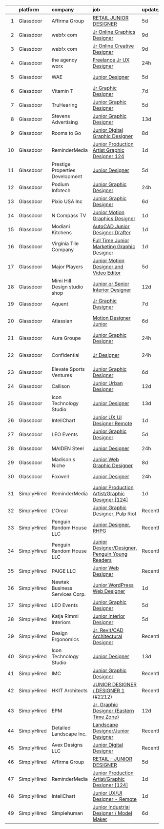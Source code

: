 

|    | platform    | company                           | job                                                                                                                                                                                                                                                                                                                                                                                                                                                                                                                                                                                                                                                                                                                                                                                                                                                                                                                                   | update_time   | location           |
|---:|:------------|:----------------------------------|:--------------------------------------------------------------------------------------------------------------------------------------------------------------------------------------------------------------------------------------------------------------------------------------------------------------------------------------------------------------------------------------------------------------------------------------------------------------------------------------------------------------------------------------------------------------------------------------------------------------------------------------------------------------------------------------------------------------------------------------------------------------------------------------------------------------------------------------------------------------------------------------------------------------------------------------|:--------------|:-------------------|
|  1 | Glassdoor   | Affirma Group                     | [RETAIL   JUNIOR DESIGNER](https://www.glassdoor.com/partner/jobListing.htm?pos=125&ao=1136043&s=58&guid=000001821f8f2cb4809b26fab75d80fa&src=GD_JOB_AD&t=SR&vt=w&ea=1&cs=1_97b6f17f&cb=1658386853592&jobListingId=1008008085680&jrtk=3-0-1g8foubdfklss801-1g8foubdtj46s800-a4a48f70de7c8df1-)                                                                                                                                                                                                                                                                                                                                                                                                                                                                                                                                                                                                                                        | 5d            | New York, NY       |
|  2 | Glassdoor   | webfx com                         | [Jr  Online Graphics Designer](https://www.glassdoor.com/partner/jobListing.htm?pos=115&ao=1110586&s=58&guid=000001821f8f2cb4809b26fab75d80fa&src=GD_JOB_AD&t=SR&vt=w&ea=1&cs=1_9fb7b826&cb=1658386853591&jobListingId=1007998523717&cpc=280AB1FAEDD8D536&jrtk=3-0-1g8foubdfklss801-1g8foubdtj46s800-0814fcec81fa4ea1--6NYlbfkN0AA3uNcJ0aeXBAdVd1dUlJvZjHaUXbbC2QUFGJChoFW7xEU327m6es5fnmO4XFfQsEu0t33VvESdO8PaW8SAy26Pndec7TLQ0Xpn4lGQ1vX3YGcQutr7TKeJAkCB5X3vytUXP8x_-f9hEaRnBL523v01wQ2XPa7v4VBJvjftgSNU2DwBtazpZhOR3XG4_W4jVcCJaYOKyn7pwcibTlDoHHmbGGZUh_C9XyPAmI4pz4HyvaBtOR-8dhNuBmXt3ryFCOYZPQzZ7dVpLbf9tGM6bAms_aQA5IBAQMdM3-gH9HAJiMvHvW4FDvIxwdqdWm9I9Em0-Nt8snYoh79w0NSKAifmDeC-O0AeW-WmyArfEZXSZrxz2e8WbZa9_6hNe9bIz4Fctbvm3wU9dEKvoUyyfREKWeakb6fMeO6lEklKKsqaODhWVeP99_7UALrRe4euZadxQPJJl4vPmxUT_NnHifi9_tuiu1rkc68GaKwpBPqA0xRriOjBN4UMTPSJar5MO4Yj7WGlQXDNCkHSkuI5f0m5rcH5-5HUHkPKl4QdZkh0Aya8iuDfPu1i9BM-0FPx4Y%3D) | 9d            | Harrisburg, PA     |
|  3 | Glassdoor   | webfx com                         | [Jr  Online Creative Designer](https://www.glassdoor.com/partner/jobListing.htm?pos=104&ao=1110586&s=58&guid=000001821f8f2cb4809b26fab75d80fa&src=GD_JOB_AD&t=SR&vt=w&ea=1&cs=1_b2accdc9&cb=1658386853588&jobListingId=1007998523752&cpc=AE9F6614D4EC1B58&jrtk=3-0-1g8foubdfklss801-1g8foubdtj46s800-e3a07e991e3ec309--6NYlbfkN0AA3uNcJ0aeXBAdVd1dUlJvZjHaUXbbC2QUFGJChoFW7xEU327m6es56oflZv-QfBizUJg4GGt5ywcxHip9vEFmnpvEvc6sXWg7ijt1_lVPhx0CSekweNqP21eod5xNQSR5Fy2hfkrfXdJbI2o6SRZK7DOllkYUDO-mEILuesP9HP5zjy-6AZOLt2uK8ykhXyq1gTTd6wznmnkOiIRJd_ZZzfxzDj6-jT6Uq-t_BXUzo8z6MziSiWbLXY90Wg0xXjO7Swe75rC081FsAbI56M40U5C-oT391CcnGI9bcMeKo2-eGjuR7n--chNd59UZe59xMyQQYvrpc_uZqRa3jSVgoDZHhKyec0FJp86QePGz_CDxYiG4Sf8bq_JFpXxfV8pK2Ema7D9BeX7uIeapzn6A8zRyrc-Tj4c_-QmHSJlpflhe2TcANt2RbVpdKX8nIXxzzJEEnplfDuw09ydVwKkPTGcSfZth-ufCVt-sgiV9D1K2PSe2iMdxK_sigihzywGdRWKhcExiYjaSrDlp9dqwfWcuXO57xtXt8L4Y3dDgTUwegT6lNBDjQunqm1duLOE%3D) | 9d            | Harrisburg, PA     |
|  4 | Glassdoor   | the agency worx                   | [Freelance Jr  UX Designer](https://www.glassdoor.com/partner/jobListing.htm?pos=120&ao=1110586&s=58&guid=000001821f8f2cb4809b26fab75d80fa&src=GD_JOB_AD&t=SR&vt=w&ea=1&cs=1_a8083f0c&cb=1658386853592&jobListingId=1008018535976&cpc=451933188B21919D&jrtk=3-0-1g8foubdfklss801-1g8foubdtj46s800-c7e0ed9f65c51b5d--6NYlbfkN0CNOKpjDIEH11s39GTuUki_mvxNbnX5BtDlH5CMrheAnKze_5JrwQ4joDkGUDohP_RL4VSMp0lA_HVqSpwKanxtROJWCBfl8FBq7b7CgtUbKkp5XQIrIISAXvTWQauOzfgFtxtTRxH2b6ZFXmDElVJZViSJZTVFd_J5vsIDdSMcXra51iZiTfCm9SRHtPydGxhjCpzoEKbbg3QnWnZy_O6zp26leEKnXX5klSEEW-sjswqoFv0wje-kXtwiKUIVaP0UuxSRepJ6Y36n2pRQh9s6zPRGF_aMp4yk_8Ok55jopj17fvkuK_o6s2QGW0ddxwLYH7EiQwK5qZGvZ7k7yLPZfPXJ9ibSUDE5MQTpRkQynH9taEz2syxnyoviust8kibvA_tkp-aNeB0TBNg6yLRXiQwq_1TB5y8_9HteTTw6bWRTysjXqLCTdiMsECA-pdqJQu_vd4wPSRcVt2MDpEiBcMzLgcmajk390a72uOEYPXYRwFZrZFVq8PsrKb00QeQ%3D)                                                                    | 24h           | Remote             |
|  5 | Glassdoor   | WAE                               | [Junior Designer](https://www.glassdoor.com/partner/jobListing.htm?pos=107&ao=1110586&s=58&guid=000001821f8f2cb4809b26fab75d80fa&src=GD_JOB_AD&t=SR&vt=w&ea=1&cs=1_b168c118&cb=1658386853589&jobListingId=1008008063232&cpc=B576E40E3A51D23B&jrtk=3-0-1g8foubdfklss801-1g8foubdtj46s800-0fd0313dfadfda3f--6NYlbfkN0Bl9QJxqCZcWcAyXa034HOvbvet4oZucNDN581_ynRfl1w4Z2vSbYLN9J-8UY_LNbirN5LLMGGnfSm2GNK07V-OSMHUkmOZFMzFfWXYH6DJqvANaaMLJ95AT8p4PdhW1XjmjR4b1ATq8P0epZSo0-R2HIhlFQJv7-4Ni8BDirUv9df_aJSLsPfPudWJlc1Dq5GW40fcPsgT_Mv7Tny849SOKJTskC_2W68AC193jJMKtigQ2TGzQLS8YPypXTKnc3_RixMX0s5LkMbQQj0ghCooWVY_FR5VrPmylr6kfZDAE3H_Y4gB2zmvcn9jb-TCXXjMoMSi0d3At5eRIPv12JxhcwZgGdqELWtWmJyS-wTeyefFu4wE2dDQHoxHEDXQ3WodBdPTH2OyhomZDqZ8E1tX2sy4KEs9Z7B3auhxYSz7fQQszFTjeaFF07NLvKlODFmVHkAF9GcUKwD5aBwIdaEe5uTGCA2t3O6b9qeCjawYdIQYTQnzYYsvs8ajPECbyDdnsEEDuhq0dA%3D%3D)                                                                | 5d            | Rochester, NY      |
|  6 | Glassdoor   | Vitamin T                         | [Jr  Graphic Designer](https://www.glassdoor.com/partner/jobListing.htm?pos=118&ao=1110586&s=58&guid=000001821f8f2cb4809b26fab75d80fa&src=GD_JOB_AD&t=SR&vt=w&cs=1_48b0dd5c&cb=1658386853592&jobListingId=1008004122109&cpc=654405A9B1E0A9F5&jrtk=3-0-1g8foubdfklss801-1g8foubdtj46s800-f927bbf179ecebf4--6NYlbfkN0DMrcEu7yrtATojKJA7cEzGQ3FdRGWLh0CZQInL4ECGI6k5tN82kdM0cJmh4vC7GgjU4IZFPHYOlc5pUxMEeRMxtJYZKHkPHdtO62Iy9lVoZhAIu2S4XzkDEEtmJ95GBdsERpUV-98-k1rqGhn_uEH7OyVudsc8q053j9TlfObxliCsZd_Iei1Nnbo5Gwr6HoeSCPeHxFW63w5EtHomkFy1WqZYVhSkOuASGSLLi_OA9bCwIPzPKsZHTYlD9jXxK_Nutu2NbuqdZNCO6obLTJ_e1pRws797EMF6PeRnhPBgZns0PQ35ojQId8ChEIaoupMUqUpAVws1yZ3tTKEfRgROp5njEYnyjR0lmYFdXt7HrYdmzA4yyO8rGJjMzURfql6TFubUxu-9X28Vq1Pae2XbsXHKceMKZfq8nug5JOoI31swWuLUq234P1fNowURDYr9vP9e-wyCQ967sbjGwc9g)                                                                                                                            | 7d            | Carlsbad, CA       |
|  7 | Glassdoor   | TruHearing                        | [Junior Graphic Designer](https://www.glassdoor.com/partner/jobListing.htm?pos=129&ao=1136043&s=58&guid=000001821f8f2cb4809b26fab75d80fa&src=GD_JOB_AD&t=SR&vt=w&cs=1_a95bdb64&cb=1658386853592&jobListingId=1008008915941&jrtk=3-0-1g8foubdfklss801-1g8foubdtj46s800-2895c394de9a04fa-)                                                                                                                                                                                                                                                                                                                                                                                                                                                                                                                                                                                                                                              | 5d            | Draper, UT         |
|  8 | Glassdoor   | Stevens Advertising               | [Junior Graphic Designer](https://www.glassdoor.com/partner/jobListing.htm?pos=116&ao=1110586&s=58&guid=000001821f8f2cb4809b26fab75d80fa&src=GD_JOB_AD&t=SR&vt=w&ea=1&cs=1_5c503d5f&cb=1658386853592&jobListingId=1007990520303&cpc=56C4EA4A1A191A49&jrtk=3-0-1g8foubdfklss801-1g8foubdtj46s800-ab8c75b0fc855b81--6NYlbfkN0DCgdJxHFPr4y9zLsEoFggNpYYLtc2KnuPkhZEvqZjge35vh8wJwwlE9MrkKedutK8HuLEI1qmHgzOTQD3sUSOtGVmtdwrgogearweLVqcX9MHQjsAYccfMpqj6NVHz8hlr29T_59GEr8wUpECYG8XSY3mkIGQcXK_nX-OtooZcpJibOXnppmg3lBpEgwlK-E5qFArhixjX58pnDRZqW9eWZmLxGNiTLVzNj3h9ehhB-98t8BRa6-cbFDOn5KjgX8ly17L_AT5Z7EC8QDWVy_9FL_-AEKl3RQY13O2nR9veow-DVadBz99wfYGYUtvAyZ7f5WFWGpcbE9JHjCDrR9AC8kQ0XanPI6ItKG5J1RoUmjlS4m-iOqRXDYlcXYDihHlggVRdVzTLbNnpzcX-T-aRFqftQldIxTXZV-Dj6O9VI029HbN9yUkgTfsjeJe-eGsNbyZRT1xnag4K0SJ6S5aDvFJajiSCOP5seXmW82L94EfZamxyr4YbNazbZqh1tqo%3D)                                                                      | 13d           | Grand Rapids, MI   |
|  9 | Glassdoor   | Rooms to Go                       | [Junior Digital Graphic Designer](https://www.glassdoor.com/partner/jobListing.htm?pos=106&ao=1110586&s=58&guid=000001821f8f2cb4809b26fab75d80fa&src=GD_JOB_AD&t=SR&vt=w&ea=1&cs=1_0e594ba4&cb=1658386853589&jobListingId=1008001148728&cpc=AC285F3A3ECA6BB0&jrtk=3-0-1g8foubdfklss801-1g8foubdtj46s800-74276c1bbba1a979--6NYlbfkN0DQkrWslipYdAKKBYyyAy12PZe5Qif844XZvzAwxKbcyIRxhdHaqMzJraSVoY3LdvZUnxckYEK1smmjb8RstgBo6vXmKg0YAPBg0DD6VgXZZtpqUR1_Y4DfY0Jt9XSCt80yXKDC09bs5r2Ui2AKEw_yV7HLv_WzlmD7RtLNijOgqK_98xzQPpdxoE6j_KAh4QnFoW0Rm0sJcE9bVk7Nor_PhNEvONzB0rYECaZIIDDK7IoSXCiY__A3g6FBJgctgFvfD25TMtuPn73qqEq3VvBP6SSo2ESXosaTIBAYZJPfs_GJGPC63vwPdHQoJsWQxNW6wTbudcugpFQlZSHxkknhwEsWsj4QNDarDss1ecVs8f_8_gwGRloGzooELejcVYK_-O0E3SCRRqltF3wSZUIWCuQ8ndI8v38EnwiE72weKuvSj65DvMDbrN_Gn0YUWsJVVxm5QlH7HtkmVeXOYjPOGSXbDkkSeCPTZwCbwq8vPzs4DypElOU0iX8cA6ph1Vohj-nViQatoIh4GM_fGifk1GCSegCqH4CMm0I0GvCRjw%3D%3D)                | 8d            | Atlanta, GA        |
| 10 | Glassdoor   | ReminderMedia                     | [Junior Production Artist Graphic Designer  124 ](https://www.glassdoor.com/partner/jobListing.htm?pos=112&ao=1110586&s=58&guid=000001821f8f2cb4809b26fab75d80fa&src=GD_JOB_AD&t=SR&vt=w&ea=1&cs=1_6e9ee339&cb=1658386853591&jobListingId=1008015049343&cpc=8795CF9063CD573D&jrtk=3-0-1g8foubdfklss801-1g8foubdtj46s800-483923777035cfd3--6NYlbfkN0BV5xWQvMmIkgUcdRWb7iWRWS4LnwJ0A4ASNg0KGqrukA_POA8ifgoOj7ZHGRdIKnJ6hU-Fy6hPRatKZ6qieiqvEvHj1oqrTY0pPiXCJ8Br1qXsme6Nkk9Pt9LV9bT_ahxJy2MUFPpA0rgFw3VAzODJAa2N6_q5OshETSVwVEzbW1JPJkimDcEuDGFDkUvGDcHcpf-WBjb5GD_ZogSXHWorIU0PQshmJXWh74L2MtlTcjiG599TZyY_zgeOtXUnGzLAZ8wcUl5FZK3DennYWfeqIKnPZXMMYhBGFIjuQmxRmsxkenEATs1MTtgXunMXyQgxeqQIhGj1Sn_JWfluQ30c487EycQKVser1fuP6CHYUhzZ2p7aMkdNPDMw0I47VYqceX0zMIEIS81aDlfbT7LJAnD2aYnTLNFT0sHkKSx6z_H7fXiFzjMhKNmRBb9E26lV1Blh1BtuTGIIVR4bBkGAiVs4wwkSMAGc7Bbj8bv8Y-PFW3ZDWDsQrSqSqT6fSn15FQ7ZGC45vw%3D%3D)                                | 1d            | Remote             |
| 11 | Glassdoor   | Prestige Properties   Development | [Junior Designer](https://www.glassdoor.com/partner/jobListing.htm?pos=101&ao=1110586&s=58&guid=000001821f8f2cb4809b26fab75d80fa&src=GD_JOB_AD&t=SR&vt=w&ea=1&cs=1_61462815&cb=1658386853586&jobListingId=1008008019748&cpc=ACBF47B84C432121&jrtk=3-0-1g8foubdfklss801-1g8foubdtj46s800-329591383291a01b--6NYlbfkN0Bb_KO0cHvOdgGnYjQBDv7SisHEyIXi-BgBvgNaNv-EOAYiAUz8jZXXuFXwfJH_ixb3Hj5Qrv9gfufCCMjXR8Mmn9kDyjAXbufkyskoGAQaRCQEaUIvggHw5So7i9Ed4mcV6I2zazRJY5VHiuH-AjIH-9gwPXKjyRaiWqIf9dHQI9MCnZhi12BxIr8E-UgQOCVUeLdUpxZb_20rKUREWPlbTUICj3J776g5FcVlRwU5t6ODT4zKDPogBW9sJVIrkQ8KrkAjXq0UOT2RN0CGqJ2LM5KIE0RtGpqTvCgWPqSIiuCdAsqWBPNY9QiCUOIAGKpwY4RcnVZeslrFOMMxVNIA8pLgN8pBFPX3WpOJjKo9k6uJOUWMVCH88TWV5JrTJdDNvwp2o7c23jnSHRDfSDEt1Esr3e-ZR0Sr5mlGd33U3opkf5yoqf7yczkpxC6Kf6NK8AuWr6-FGyKZPc6Xzfh77QMm8y6Wm7L2FFgOcpq0tkjod-7t17FJ-1CciDkHXco%3D)                                                                              | 5d            | New York, NY       |
| 12 | Glassdoor   | Podium Infotech                   | [Junior Graphic Designer](https://www.glassdoor.com/partner/jobListing.htm?pos=124&ao=1136043&s=58&guid=000001821f8f2cb4809b26fab75d80fa&src=GD_JOB_AD&t=SR&vt=w&cs=1_e0ff5b7b&cb=1658386853592&jobListingId=1008017934647&jrtk=3-0-1g8foubdfklss801-1g8foubdtj46s800-2cdee9832cff1114-)                                                                                                                                                                                                                                                                                                                                                                                                                                                                                                                                                                                                                                              | 24h           | Lehi, UT           |
| 13 | Glassdoor   | Pixio USA Inc                     | [Junior Graphic Designer](https://www.glassdoor.com/partner/jobListing.htm?pos=111&ao=1110586&s=58&guid=000001821f8f2cb4809b26fab75d80fa&src=GD_JOB_AD&t=SR&vt=w&ea=1&cs=1_694e5da1&cb=1658386853591&jobListingId=1008006244529&cpc=9DC6E4D8324653EE&jrtk=3-0-1g8foubdfklss801-1g8foubdtj46s800-0bdb769840842c83--6NYlbfkN0BzyIYrTMR_AjNKh_kvAG8N613gtHPANQ3sdLTkrtBd-_2lJjTOPLgnXNL06stVdOWD079pJOyd4ugv9jg42Kp2LJYDjlqe9Wio2wnGti9Qet7qehq2ARN04CVZyHTbLEq7NRJfd6-wAZch2AnNkgh85x2qwDO1JmNjbxyfXHP_exx12cKKTZRRpy2s387VrY6Ib74RKIxsBAzzCJB-9rog_OFeDXOfgAQ1MNemcoeKXO-2_MBRKDzwKNUr_wcYNGdo9KKT5vQguR34r5T25NQzOr5G4XRn1YPtimo9v16c5OeF8B7-K0Y2yn9RdNTrcgrhX7bP-zI3ZhUf0KeaX64QESxlG7ZW3lbEBDqOUMyPNAtAOC0BJHPDOPQ05PkiaKPz1A2G6R6MYB8RXTL8XeD9Fl4QGhq7VhjeMsdUptKAxKkcqUZHAqa-FlxPHH5OGgyVMRtCcl9IBStQOiXeImmolQ6TmjsMMSddwBqZxW5n1NTuZjBDSNpP3VOvlbWuZvc%3D)                                                                      | 6d            | Torrance, CA       |
| 14 | Glassdoor   | N Compass TV                      | [Junior Motion Graphics Designer](https://www.glassdoor.com/partner/jobListing.htm?pos=102&ao=1110586&s=58&guid=000001821f8f2cb4809b26fab75d80fa&src=GD_JOB_AD&t=SR&vt=w&ea=1&cs=1_c513de11&cb=1658386853587&jobListingId=1008015223365&cpc=BF2D99A98B89D842&jrtk=3-0-1g8foubdfklss801-1g8foubdtj46s800-ea05ee95f4ab9eee--6NYlbfkN0BdDHiSlq2TKVYTvK036ioTcRDjelCKzvFOpLFiF--0iUzYErW7nnYgtjlTpPrgpzWHjaGdMKsuTfltvkixwiJQfS7Hr_5e22uI0_wlBzVCYzCQxUEmhsjoIjfkh4_890S8lXfgaiQlMsT5GjccUMcdSsJ-uFjRIf9wWVrOwD2rggJgLjkV0g2w9gC5PA2lBQ15FosLXXz6wmUYW2RZs6MhmVEdIHVXfQkwTgRytw0iV2_GFTslWhtWL2KKLt5oGAp-Pv3kXN1qwU-KRuy35b6hhGLcmKDWAqXJUUyPv3ayk-r9kgAZMI0Sfnz2f5WWRtAxQK4ljva6-Dhe4Z3McUcRS4odxBBUucxS2N0WF6ptktBfqN4Jdeh9ZWLb4dub_QVq-c72l0tX-L_-S01oKc__kvnbZzzcoNlfCgjBqtrJgutqvBBVHi7GyYolBiOZ7s4wDgha9MbSm7zt47rOI-lBAIG39S78vc-DgFdZeQmngs03WMW7TUVUJ4--kkL12_rWMU6GtLKJIQ%3D%3D)                                                | 1d            | Lakewood, CO       |
| 15 | Glassdoor   | Modiani Kitchens                  | [AutoCAD Junior Designer Drafter](https://www.glassdoor.com/partner/jobListing.htm?pos=110&ao=1110586&s=58&guid=000001821f8f2cb4809b26fab75d80fa&src=GD_JOB_AD&t=SR&vt=w&ea=1&cs=1_d9d7adab&cb=1658386853590&jobListingId=1008014902943&cpc=42BEC95245890617&jrtk=3-0-1g8foubdfklss801-1g8foubdtj46s800-332cc31a19869837--6NYlbfkN0A0jK6_b1ZQGaaYFytyHnxZ18D3zrhrxrvRXpp7YqkbywCQ-op18XfOlQGboWhonx6iEJ4b8-XzXDBLGLr_-5clrshc3jh3TC2gYneS3LeuSoBTHDJgXKmZXAOW5mvRbRhXUzU0Nmhh71_O1KdVsxNjeyKyyi36S3Dq1bFF-27N2qWxXqy8vUhg_L_WWQJPpHEw0zWtVnKhd2BodRkvNWSJoPIvsj2PG6kIntsQl20V_GyeO2JhRLQ7f5nbg7wrsoBm9pavLYeELROzT0z8mTsjzdOQu2zsGKEWWcSKOKBwWcfYxpDs6Y3nDmyCkkA7kpJopynN_AjGvf7xMDeJoZ_r-0jxOm7hF0xBWW-98T-eyOzBv7IcBKFge8oPXSgANpcojRfxs3zKhrUFeVDNEY7iIOsAXho7v6k7e5hBikGx7sPnl1dwvhOyedoDtqbRfnZIZfxtif0ef5q0Eb8LdSEVCgTpPnjGt_GmDRaGaDdPrUgeXnvnp7Ha4xthYqcAGNWP0KBu1Vs5xA%3D%3D)                                                | 1d            | Englewood, NJ      |
| 16 | Glassdoor   | Virginia Tile Company             | [Full Time Junior Marketing Graphic Designer](https://www.glassdoor.com/partner/jobListing.htm?pos=113&ao=1110586&s=58&guid=000001821f8f2cb4809b26fab75d80fa&src=GD_JOB_AD&t=SR&vt=w&ea=1&cs=1_a5e72175&cb=1658386853591&jobListingId=1008014408696&cpc=5EFBB0462F9C6B7A&jrtk=3-0-1g8foubdfklss801-1g8foubdtj46s800-0f518ebd2cefe110--6NYlbfkN0CtwOkgDuej6vPfWODMxjOIyNEohQmdYMppGq8y8dOpBmiJ3WNboc6iAPbRXzNCuTpcguZQjpVZGB8cEjocrDOmAFl35M3SQUtKtzOESm9O6hUvU_1VBJDFmzHuqkJqUravwjfshD0l2F-_0k6qm_hLKzEjkU6cgJXKAesvdBNANo7eUHp9bnozlK1IeVx3U0g9a5n8OipQV9coYoHNlNahj1wJIC8X8pJMbmUmmPbOpIInxlMLovq_f7LWH0QxJajiWlb-IONiwHNsxUN1yLkOqKPYZ1CZPXXBtdH02TJj6wKy3iBLuSvESoan0Oz-iLF_wQejkk6yDmDYCu-NsOYshEihg0QMqgybKFBRwQPv1sdm6u718LB1nX0X0HrpG_7hPgEY5t33GrCeUNxsOwV9nm_cUaVfVNdlZWwBOUvzIY-LjPj947ETAeiyQurSnQGneUtulSM0k0xU3EypDUQbg1zfKyA90euu0j9JaW5T_v_1yguNRkn75lBxLaw_8ytFuJ5aYKQ_ug%3D%3D)                                    | 1d            | Livonia, MI        |
| 17 | Glassdoor   | Major Players                     | [Junior Motion Designer and Video Editor](https://www.glassdoor.com/partner/jobListing.htm?pos=121&ao=1110586&s=58&guid=000001821f8f2cb4809b26fab75d80fa&src=GD_JOB_AD&t=SR&vt=w&cs=1_9eb13970&cb=1658386853592&jobListingId=1008007777251&cpc=2CAED5C921A5F994&jrtk=3-0-1g8foubdfklss801-1g8foubdtj46s800-a2ca788187b9a34f--6NYlbfkN0AOJdEnCq_hZhTpLlQmdPpLuwa6VIlh2yp0eLC-ZKy7yZzy30JxZaXR0TN-ExnMRy8bXZvkwA_JANpqYE_ajzhdD48to37Pg4pMPiy5QZVWCxbjeIBIrzirbZC-s0tH4DBkSc0KNG46GtotemGtvdC6vw8ifLwW5i7POpIT0MONkA0wf5YEbu8Byq6_0L3R7o81g7LZe_noi1jwQjktTS5WjY5G9iijHDmr4klKT-uEqWQqdx3rFwjyQentQrR1nFVGTkBpTww02FN-bTBDWS6GUaIC2FLh0C2rRYh4l8oWHmC0fWEfrP7wdC1r2WPTmzsLs4IPOXigqnVi2se7bS9G-MHv-aAp7q8ohNon4ayG7vt7iDUvXbppptdJKvXSk0J1Adn8wGjCH7pL-MDap0pAQM8f-pNqUrRjEiqMMSgyMOYAw0tj1MdnV5j4ot-5RQ0YgkR-MTsIjcAM3LKXlXAyxSNlseB0020_pczEVqV-Pt6A3MfKlY9hx25zZIpatqig9g4I2yCQR9j_TJ6SJx1YX2oCLjOVoj53uiPP05XLYg%3D%3D)             | 5d            | Kent, OH           |
| 18 | Glassdoor   | Mimi   Hill Design studio   shop  | [Junior or Senior Interior Designer](https://www.glassdoor.com/partner/jobListing.htm?pos=103&ao=1110586&s=58&guid=000001821f8f2cb4809b26fab75d80fa&src=GD_JOB_AD&t=SR&vt=w&ea=1&cs=1_24e0284c&cb=1658386853587&jobListingId=1007992917353&cpc=43E37B7B5399EAEF&jrtk=3-0-1g8foubdfklss801-1g8foubdtj46s800-dc48009d15c75b81--6NYlbfkN0CHpSnjIPxMtekS58WZl5Olhjo2iWL5RjE_Boe0ccr3Fsq_ZiJFoxf9OKk3E1n3dxEL7B93y3MW4bjpoFsiNrq8a5KZMqMxFKA8oHdiMbXEN2KIXyuEMDh-U18PovctxrdxePan-6UPsIPgi1sxm5p9RMx89iNmAPhYlHeJ9gs4zvF6AoOvIVscvng3A4iS0rJLAT8Zb7IQXsv73lRXL4KLUyk7JxUjB3qx5Sfo4vf5MujdHmZxD-1PCD_izjzp1uAN_D9WoQtQGMouJexpmjMHMpiFnJj_D_BMAd_f0XfvlEGqhN_cHs3Ywy_ag84FYyeC803A7OO2UCOG23BivpigshoMTKt4ZmWS9Kxo5041qwO6z3wbZEbm53Ova5c7vBN96NmQaHc2VMnFg3dS0lgJw8mWPCgccHt-XdH2t2Qfm_L9fcVdRV6hxXxkpR6PtGCVe0Hj2ORDoibGSB8oQAR2eusKpVFwVq_OleyxSo20r2XAXQ-pc7XMQV2Repb9wVSvCyWIEstydVNcseqUAct-)                                         | 12d           | Westfield, NJ      |
| 19 | Glassdoor   | Aquent                            | [Jr  Graphic Designer](https://www.glassdoor.com/partner/jobListing.htm?pos=119&ao=1110586&s=58&guid=000001821f8f2cb4809b26fab75d80fa&src=GD_JOB_AD&t=SR&vt=w&cs=1_19d11e1a&cb=1658386853592&jobListingId=1008003545858&cpc=FB7E4A1762AE5BEC&jrtk=3-0-1g8foubdfklss801-1g8foubdtj46s800-7c58a0a5956f9fb1--6NYlbfkN0DMrcEu7yrtATojKJA7cEzGQ3FdRGWLh0CZQInL4ECGI9gD0Wolx9R2v-Aex0-GK04yPt-upQdo0cKldWiGhUvmZAIuevY5kdmVCKwBAolq96kWulbjQeAT9Y3fnlzHfRH784kwzdZj8A0fKRc4KRD4lYQL6Baic2ADNSBUnvwxEGrBdzO-0aIgxX7kUPpAf4zhxH5L7vHNpNZ2TFLSjrSrm1l37upGADZ8c9KLQSrrafbmuJfaSihMhbjq2GTI1bEqHAgw5uArBFLQdyeCiOOEiCo3HImsPMtRlKn9BoxVasL-l643yH9ZY0B2fVMQtoj5ZO_lBTJQv7_mzao9eMch0cOHXpoLQjmkml6z3hOnj9VYCu3n-QK9puEAOt1QIoZk6wX27J6szYTAqRXI4TwOK5XflsLnh-kDMpduXUzT7A5IFWc6euKaSqzW3f_nnwiuFuIl1ZVyag%3D%3D)                                                                                                                                | 7d            | Carlsbad, CA       |
| 20 | Glassdoor   | Atlassian                         | [Motion Designer  Junior](https://www.glassdoor.com/partner/jobListing.htm?pos=126&ao=1136043&s=58&guid=000001821f8f2cb4809b26fab75d80fa&src=GD_JOB_AD&t=SR&vt=w&cs=1_69cc10a3&cb=1658386853592&jobListingId=1008006865575&jrtk=3-0-1g8foubdfklss801-1g8foubdtj46s800-ec394c8c6f574f01-)                                                                                                                                                                                                                                                                                                                                                                                                                                                                                                                                                                                                                                              | 6d            | San Francisco, CA  |
| 21 | Glassdoor   | Aura Groupe                       | [Junior Graphic Designer](https://www.glassdoor.com/partner/jobListing.htm?pos=105&ao=1110586&s=58&guid=000001821f8f2cb4809b26fab75d80fa&src=GD_JOB_AD&t=SR&vt=w&ea=1&cs=1_22cc27f9&cb=1658386853588&jobListingId=1008017614236&cpc=84DBBAA61F05C438&jrtk=3-0-1g8foubdfklss801-1g8foubdtj46s800-318ec95a2ddcea1b--6NYlbfkN0DWtRa9NJfjQIs4MWRRqD4F41esfMsK79cV24t80VXfzUK_fEmIZn_-GPoh8QBZf-O_md9hDO4BfddLCAxz9O9UDgMM891x9BTiT5sKfMbGKzNHL6LPoxOmeNTlo8SnF6mfW2H-mnt0yn_v1f-TdomILJ1tmIKpZwt0wUOl-LR3YShKbOtptMnb9F0_S5k3EiWFaBbawDeOeteFNZGdeAIIzVQDrRFOmxPNKn-b7t0vb89f5sRZZgwTnF4GeI8aOWeTmXLrpw0sogO-DMkcHp8sfgfNjxo4P1k_6dYU8PnDlxJNhkNfQDd1ts7U0znjanbmAi6QwXmPzDq2rOkPuOW3jscvU3N-IteU2R_l48a_-gT6T6QX7kmdFduPtIfMUMu91I0B7LRUkDRMyVlkuirm_Gy3xwI_b6HBU7nRhB461WnJEir-RZNWYV74nRCqIyrO_ofE7qSTdOdYmLzfEIxN8KFLKBAGHmksdXgZk5UnJYYO-w3fq80B6KxfitTrGU8%3D)                                                                      | 24h           | Miami, FL          |
| 22 | Glassdoor   | Confidential                      | [Jr  Designer](https://www.glassdoor.com/partner/jobListing.htm?pos=117&ao=1110586&s=58&guid=000001821f8f2cb4809b26fab75d80fa&src=GD_JOB_AD&t=SR&vt=w&ea=1&cs=1_f13f83f4&cb=1658386853592&jobListingId=1008017750055&cpc=1CBFC3E34E2A31FF&jrtk=3-0-1g8foubdfklss801-1g8foubdtj46s800-0b075104cf1562eb--6NYlbfkN0B-f8vy5N0a0ynrx-1QGve8bmNDznUt2izT8EX3YNmXCbPYilwmxMG6DTWSB5BBzOFzDmzzP_6lnGsGPEYhW0OEzK0BZsmIlyfb2qqfdYhj02hqpufqnD7vczZ3GRShjm5xjegBlKYrAXSExcE_kNhV5Jo9t5wSvwsJrnudE8e8mGZpQrwqS6Y_Z6lEHvq6yFQt30yJAcc3psmzwRI2lRwfN9VcAcvbbrC3NTtD_qORY7hSrokqs-jP-wb-TVSl5--88xZIiRoOShgpu1ScNTZMpJ1QOyaSMfXvhAclbeU_sd-vbur1W5sJ7KbNFYhYNaVVpudbsLF4FoTyYSdjxN3h3op_MNXZq_rBtKHnFvPko-k4ZuzT0Wl57PoWDqeLqWyJ4_l_JRDz0LdsZxz-Pc1VhjYtDS2lUDvh8-WpimQipj28BjchufmY1p0WCBnBPqXK7ykSkt3LjW_ednNsBAptFDKwYsUogW85C_HUqZNIpxaWt3kpyhTAf0qB69WwtRLW-B5H112STw%3D%3D)                                                                   | 24h           | East Brunswick, NJ |
| 23 | Glassdoor   | Elevate Sports Ventures           | [Junior Graphic Designer](https://www.glassdoor.com/partner/jobListing.htm?pos=130&ao=1136043&s=58&guid=000001821f8f2cb4809b26fab75d80fa&src=GD_JOB_AD&t=SR&vt=w&cs=1_a4143243&cb=1658386853592&jobListingId=1008006147062&jrtk=3-0-1g8foubdfklss801-1g8foubdtj46s800-8ce9a23664755ac3-)                                                                                                                                                                                                                                                                                                                                                                                                                                                                                                                                                                                                                                              | 6d            | Charlotte, NC      |
| 24 | Glassdoor   | Callison                          | [Junior Urban Designer](https://www.glassdoor.com/partner/jobListing.htm?pos=127&ao=1136043&s=58&guid=000001821f8f2cb4809b26fab75d80fa&src=GD_JOB_AD&t=SR&vt=w&cs=1_f52652c1&cb=1658386853592&jobListingId=1007992982084&jrtk=3-0-1g8foubdfklss801-1g8foubdtj46s800-d1e7b16237dd331d-)                                                                                                                                                                                                                                                                                                                                                                                                                                                                                                                                                                                                                                                | 12d           | Remote             |
| 25 | Glassdoor   | Icon Technology Studio            | [Junior Designer](https://www.glassdoor.com/partner/jobListing.htm?pos=123&ao=1136043&s=58&guid=000001821f8f2cb4809b26fab75d80fa&src=GD_JOB_AD&t=SR&vt=w&ea=1&cs=1_d0f6469d&cb=1658386853592&jobListingId=1007989903126&jrtk=3-0-1g8foubdfklss801-1g8foubdtj46s800-2a3bc2ab80c39040-)                                                                                                                                                                                                                                                                                                                                                                                                                                                                                                                                                                                                                                                 | 13d           | Remote             |
| 26 | Glassdoor   | InteliChart                       | [Junior UX UI Designer   Remote](https://www.glassdoor.com/partner/jobListing.htm?pos=122&ao=1136043&s=58&guid=000001821f8f2cb4809b26fab75d80fa&src=GD_JOB_AD&t=SR&vt=w&ea=1&cs=1_2fdc5ef7&cb=1658386853592&jobListingId=1008015971312&jrtk=3-0-1g8foubdfklss801-1g8foubdtj46s800-0dbe805531d277ca-)                                                                                                                                                                                                                                                                                                                                                                                                                                                                                                                                                                                                                                  | 1d            | Charlotte, NC      |
| 27 | Glassdoor   | LEO Events                        | [Junior Graphic Designer](https://www.glassdoor.com/partner/jobListing.htm?pos=108&ao=1110586&s=58&guid=000001821f8f2cb4809b26fab75d80fa&src=GD_JOB_AD&t=SR&vt=w&ea=1&cs=1_60faf328&cb=1658386853590&jobListingId=1008007960054&cpc=4B86475FAF393599&jrtk=3-0-1g8foubdfklss801-1g8foubdtj46s800-5e7b653b70f14f7d--6NYlbfkN0CNc4_XkOrCJIG4rbt7jOELJF_6cAKStNL9BRzWr9Kw73t-1jSZZH-R84M1hC2PNiUDCEqLzJHRV7MlTBOedsRhv9iCjP6j5VtHoInwaEUJwFt-L4UNZXQssAj1vTORSrYumxDGicv6znOjx1J10URkEt9jzYTKfE0bbIf4ZAl-x4N_KIM5XmswffzKbhRJMBr2LNRXcQw8fuugmmOgBUSiuXC3fylfruim7uYa1T6WxyGvcjehJ_--fJjccf1hddT6YsUSQ9GEqWMQKHf_eVuWhHCibLpUTf2I8Tdf6ZC5pbrbzEvfzebWfHgY6fJrmwIOSKR7P8MHT-NpOwl2wPNXdK4z5JetuE1IC4Ut_8D_VfVcpBAvflS3GR7Tc0yl3JeRLTuppSAPVoAk5rMDK9i-5yPQsy7HoYhnBGWv5lbVzWEN7v6Ol6pewVPXEyxizWSPt4CClWMvc0DCURIfzASy1tqanc3Daeq-dLMAGC8FGu4fDjIkAfXxVcp5pvN5Eww%3D)                                                                      | 5d            | Chattanooga, TN    |
| 28 | Glassdoor   | MAIDEN Steel                      | [Junior Designer](https://www.glassdoor.com/partner/jobListing.htm?pos=128&ao=1136043&s=58&guid=000001821f8f2cb4809b26fab75d80fa&src=GD_JOB_AD&t=SR&vt=w&ea=1&cs=1_0c148d49&cb=1658386853592&jobListingId=1008017916274&jrtk=3-0-1g8foubdfklss801-1g8foubdtj46s800-0eb4db29acd2cd8c-)                                                                                                                                                                                                                                                                                                                                                                                                                                                                                                                                                                                                                                                 | 24h           | San Diego, CA      |
| 29 | Glassdoor   | Madison s Niche                   | [Junior Web Graphic Designer](https://www.glassdoor.com/partner/jobListing.htm?pos=114&ao=1110586&s=58&guid=000001821f8f2cb4809b26fab75d80fa&src=GD_JOB_AD&t=SR&vt=w&ea=1&cs=1_c4e76978&cb=1658386853591&jobListingId=1008000005488&cpc=9DC6E4D8324653EE&jrtk=3-0-1g8foubdfklss801-1g8foubdtj46s800-b85efc0560875412--6NYlbfkN0C6iEdS2B8JndfZNWOJhyxI8YeMSTiVLAF7vxmBEk58pxukV9AyZn9T8DDybGLg0H5KOf4dCDm29uR1bAcTjnsXIwstKQx8JsUxXDKNwtIZJqdJqlNYGV4NmhgPcDZKXcf1h-9FN85uMbQg8sSn7CdwVo1x4HFMfve63fK9j_w8FDZtvuAg9UvX2VfwtDI7NaTeQ1PvWmKHNQ9n-Uwy6GnsliT9lW0IICLZqkUaslAwh-r-x3ceF0AS1iUSmhruCR1_iABetJwAYLNGz4NbZDE94fhBkPkG4m7h-GWb0YUxHqR4C3vZ2YubAX3vd_eFIwMFavSp33TTIp-IJdHzg3dZfPNr3E4MMyeNfMGPUrl1YT93Swi1rlB7Q-mRQXeTa5GpbXAfthmXoBTIBE_2c8nT2l0r2nX1e9J2axY_KSl7G7yzabhFYdKLMX746Oesw4NsbEQC51ia6NVfj7kUuVWBZlUtQK7jVT5sJs46REiik7oI2lJL37HTwfdUXDIW-nxad6Nc9r_YQQ%3D%3D)                                                    | 8d            | Stony Brook, NY    |
| 30 | Glassdoor   | Foxwell                           | [Junior Designer](https://www.glassdoor.com/partner/jobListing.htm?pos=109&ao=1110586&s=58&guid=000001821f8f2cb4809b26fab75d80fa&src=GD_JOB_AD&t=SR&vt=w&ea=1&cs=1_d9c25a7b&cb=1658386853590&jobListingId=1008017808408&cpc=F17331D9BECC482A&jrtk=3-0-1g8foubdfklss801-1g8foubdtj46s800-625455311266615b--6NYlbfkN0BFW78ZtE7yF9qAgoSZarydiy3CFEoFpjgO1W3BNXaqDznMvGC8Xz4ZUFXK6-4LA_zM-qVqP1osH4pMs7dBpcwtyLsuBipael6KWyabUPEPR4Fnvw-BRVb4Bw6cBmcRAwS2Z8EjSg-F9b4dZ2fo2EkO_i6J5riYc82etzA3fF5miqYbLkhCkiX5PUG1HuQNJKufcqvYlcahkPAEO8GkqV-p5yq6Dd2we1_R6miJkK5vnbsP4Sv7T58KduXNBLdODb8et2bDbZcjE1rQzmavr0Bt7ulk2paeXvqSf-LlzpDQzihqSJmEkQzawGiGYXp4BBJtVq_lqe3QdxArW2hR94667MA7CemyET-5tUmTMu5tX_TkcjtJnchDFpXxcJojGIvMw1_YIKsw22Cv1aDxw9dw0XkIzypKG2skhh3r8TcBJGZ_StOsMxGb7yngOmMwr-CsceMBT0NRlyB0MtMbhWHzs7yGl3DaNvoS5X2k8REtua7BGU7mYhyHI2KZnG6kjY0%3D)                                                                              | 24h           | Minneapolis, MN    |
| 31 | SimplyHired | ReminderMedia                     | [Junior Production Artist/Graphic Designer [124]](https://www.simplyhired.com/job/HDrljQeb3j5GChcw0YlnsIhQQQvBEu2ven13Vow7zBM_4DdJ8KpQ4w?q=junior+designer)                                                                                                                                                                                                                                                                                                                                                                                                                                                                                                                                                                                                                                                                                                                                                                           | 1d            | Remote             |
| 32 | SimplyHired | L'Oreal                           | [Junior Graphic Designer, Pulp Riot](https://www.simplyhired.com/job/Homvoq8LTddXsTaRKLzMx6lcP9sFPIojFB40XOLymUP_0OygPxpDVg?q=junior+designer)                                                                                                                                                                                                                                                                                                                                                                                                                                                                                                                                                                                                                                                                                                                                                                                        | Recently      | El Segundo, CA     |
| 33 | SimplyHired | Penguin Random House LLC          | [Junior Designer, RHPG](https://www.simplyhired.com/job/Ww1_qXAmU4uaMtz3GVcknpU8YWJ7l6n90yMU0RA9-dBjCI8ZKX7iDw?q=junior+designer)                                                                                                                                                                                                                                                                                                                                                                                                                                                                                                                                                                                                                                                                                                                                                                                                     | Recently      | New York, NY       |
| 34 | SimplyHired | Penguin Random House LLC          | [Junior Designer/Designer, Penguin Young Readers](https://www.simplyhired.com/job/ItqTulXYBH0UKp2c27JTUhYzjfElVazbpa-Sk31xZQfuVlLHhKe6Cg?q=junior+designer)                                                                                                                                                                                                                                                                                                                                                                                                                                                                                                                                                                                                                                                                                                                                                                           | Recently      | New York, NY       |
| 35 | SimplyHired | PAIGE LLC                         | [Junior Web Designer](https://www.simplyhired.com/job/M7rUWTEI1H7y9frrLN2VT8ZSvUbrc56nlLzI-dv_fH_wbr9U37WcFw?q=junior+designer)                                                                                                                                                                                                                                                                                                                                                                                                                                                                                                                                                                                                                                                                                                                                                                                                       | Recently      | California         |
| 36 | SimplyHired | Newtek Business Services Corp.    | [Junior WordPress Web Designer](https://www.simplyhired.com/job/WLCIzGC1pdU0egNDH8WWZo6kyMAeideWlEJtTQjp1S6_iumopBwxGw?q=junior+designer)                                                                                                                                                                                                                                                                                                                                                                                                                                                                                                                                                                                                                                                                                                                                                                                             | 1d            | Remote             |
| 37 | SimplyHired | LEO Events                        | [Junior Graphic Designer](https://www.simplyhired.com/job/JdahqWYYzFg2lxpDAihsXlvDkC4L2EcAl_YOzAhwQqDDHVndPaNwFg?q=junior+designer)                                                                                                                                                                                                                                                                                                                                                                                                                                                                                                                                                                                                                                                                                                                                                                                                   | 5d            | Chattanooga, TN    |
| 38 | SimplyHired | Katja Rimmi Interiors             | [Junior Interior Designer](https://www.simplyhired.com/job/riVXHOs0JzvSKtfzwfNvDhvSuUpWU3V8Mli3zHnq45Fh0fRsirNtrQ?q=junior+designer)                                                                                                                                                                                                                                                                                                                                                                                                                                                                                                                                                                                                                                                                                                                                                                                                  | 5d            | Menlo Park, CA     |
| 39 | SimplyHired | Design Ergonomics                 | [Jr. Revit/CAD Architectural Designer](https://www.simplyhired.com/job/vALSwbc074iJ6CuqZVpoNo7oxSbm0chbGHQEoIWHTRW4m4zjbnB2iA?q=junior+designer)                                                                                                                                                                                                                                                                                                                                                                                                                                                                                                                                                                                                                                                                                                                                                                                      | Recently      | Fall River, MA     |
| 40 | SimplyHired | Icon Technology Studio            | [Junior Designer](https://www.simplyhired.com/job/PPh0l9MyYJ6Inbo8KgckIaVxqAKEifF2m9Zh2iYaEmLkyLR0M9csGw?q=junior+designer)                                                                                                                                                                                                                                                                                                                                                                                                                                                                                                                                                                                                                                                                                                                                                                                                           | 13d           | Remote             |
| 41 | SimplyHired | IMC                               | [Junior Graphic Designer](https://www.simplyhired.com/job/q11ugwCq0r9_HNrj39reIR-RYMGNAajNfcJjDWikoU0_FpmVSAAEWA?q=junior+designer)                                                                                                                                                                                                                                                                                                                                                                                                                                                                                                                                                                                                                                                                                                                                                                                                   | Recently      | Remote             |
| 42 | SimplyHired | HKIT Architects                   | [JUNIOR DESIGNER / DESIGNER 1 (#2212)](https://www.simplyhired.com/job/vk-SUa1ItIVWvgDLCciMNGKZGcgWnKhLZPOUvmxfX60FUVfekJDXsA?q=junior+designer)                                                                                                                                                                                                                                                                                                                                                                                                                                                                                                                                                                                                                                                                                                                                                                                      | Recently      | Oakland, CA        |
| 43 | SimplyHired | EPM                               | [Jr. Graphic Designer (Eastern Time Zone)](https://www.simplyhired.com/job/iPkLVLmHqXopKJkQFwPJfb_ssnAq-YbeGLGitG01WNO_dlQFIMHMqg?q=junior+designer)                                                                                                                                                                                                                                                                                                                                                                                                                                                                                                                                                                                                                                                                                                                                                                                  | 12d           | Remote             |
| 44 | SimplyHired | Detailed Landscape Inc.           | [Landscape Designer/Junior Designer](https://www.simplyhired.com/job/EhrppFcRWarkccNr432EF5vxGN_NA1B3Nc5BP9BEXyp3UN7zsWfsOg?q=junior+designer)                                                                                                                                                                                                                                                                                                                                                                                                                                                                                                                                                                                                                                                                                                                                                                                        | Recently      | Fort Collins, CO   |
| 45 | SimplyHired | Avex Designs LLC                  | [Junior Digital Designer](https://www.simplyhired.com/job/-74LSMpVWwq90Q0qk7gYmaLHecG-Fj01940sPSsfvVIRck3_Oo97mg?q=junior+designer)                                                                                                                                                                                                                                                                                                                                                                                                                                                                                                                                                                                                                                                                                                                                                                                                   | Recently      | Remote             |
| 46 | SimplyHired | Affirma Group                     | [RETAIL – JUNIOR DESIGNER](https://www.simplyhired.com/job/BUC5xSxGXzrfLJM3gpeHqHLRfddpCvTymiyELVJqEu7IG_HeIolNkQ?q=junior+designer)                                                                                                                                                                                                                                                                                                                                                                                                                                                                                                                                                                                                                                                                                                                                                                                                  | 5d            | New York, NY       |
| 47 | SimplyHired | ReminderMedia                     | [Junior Production Artist/Graphic Designer [124]](https://www.simplyhired.com/job/HDrljQeb3j5GChcw0YlnsIhQQQvBEu2ven13Vow7zBM_4DdJ8KpQ4w?q=junior+designer)                                                                                                                                                                                                                                                                                                                                                                                                                                                                                                                                                                                                                                                                                                                                                                           | 1d            | Remote             |
| 48 | SimplyHired | InteliChart                       | [Junior UX/UI Designer - Remote](https://www.simplyhired.com/job/V0hpIU5_zTQr1OhAlwytjov1oxXRqvCsAk3BQFh9MuRvSwsGZRzCJQ?q=junior+designer)                                                                                                                                                                                                                                                                                                                                                                                                                                                                                                                                                                                                                                                                                                                                                                                            | 1d            | Charlotte, NC      |
| 49 | SimplyHired | Simplehuman                       | [Junior Industrial Designer / Model Maker](https://www.simplyhired.com/job/osnd1Xa9oM-EqnMwp5-q6ujsWjr0XFbeMsOkX213cAonZ7Nd3-jpxw?q=junior+designer)                                                                                                                                                                                                                                                                                                                                                                                                                                                                                                                                                                                                                                                                                                                                                                                  | 6d            | Torrance, CA       |